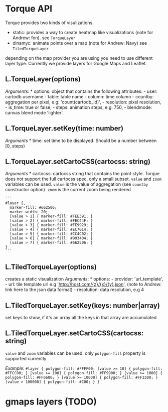 
# Torque API

Torque provides two kinds of visulizations. 

  - static: provides a way to create heatmap like visualizations (note for Andrew: fon). see ``TorqueLayer``
  - dinamyc: animate points over a map (note for Andrew: Navy) see ``TiledTorqueLayer``


depending on the map provider you are using you need to use different layer type. Currently we provide layers for Google Maps and Leaflet.

## L.TorqueLayer(options)

_Arguments_:
    * options: object that contains the following attributes:
        - user: cartodb username
        - table: table name
        - column: time column
        - countby: aggregation per pixel, e.g: 'count(cartodb_id)',
        - resolution: pixel resolution,
        - is_time: true or false,
        - steps: animation steps, e.g: 750,
        - blendmode: canvas blend mode 'lighter'

## L.TorqueLayer.setKey(time: number)

_Arguments_
    * time: set time to be displayed. Should be a number between [0, steps)
## L.TorqueLayer.setCartoCSS(cartocss: string)
_Arguments_
    * cartocss: cartocss string that contains the point style. Torque does not support the full cartocss spec, only a small subset. 
    ``value`` and ``zoom`` variables can be used. ``value`` is the value of aggregation (see ``countby`` constructor option). ``zoom`` is the current zoom being rendered

    ```
    #layer {,
      marker-fill: #662506;
      marker-width: 20;
      [value > 1] { marker-fill: #FEE391; }
      [value > 2] { marker-fill: #FEC44F; }
      [value > 3] { marker-fill: #FE9929; }
      [value > 4] { marker-fill: #EC7014; }
      [value > 5] { marker-fill: #CC4C02; }
      [value > 6] { marker-fill: #993404; }
      [value > 7] { marker-fill: #662506; }
    }
    ```


## L.TiledTorqueLayer(options)
creates a static visualization
_Arguments_:
    * options:
        - provider: 'url_template',
        - url: tile template url e.g 'http://host.com/{z}/{x}/{y}.json', (note to Andrew: link here to the json data format)
        - resolution: data resolution, e.g 4


## L.TiledTorqueLayer.setKey(keys: number|array)
set keys to show, if it's an array all the keys in that array are accumulated

## L.TiledTorqueLayer.setCartoCSS(cartocss: string)

``value`` and ``zoom`` variables can be used. only ``polygon-fill`` property is supported currently

_Example_:
    ```
    #layer {
      polygon-fill: #FFFF00;
      [value >= 10] { polygon-fill: #FFCC00; }
      [value >= 100] { polygon-fill: #FF9900; }
      [value >= 1000] { polygon-fill: #FF6600; }
      [value >= 10000] { polygon-fill: #FF3300; }
      [value > 100000] { polygon-fill: #C00; }
    }
    ```


# gmaps layers (TODO)
